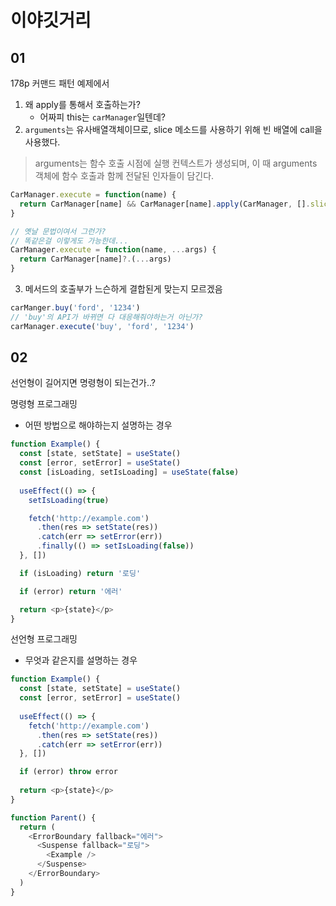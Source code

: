 # 이야깃거리


## 01
178p 커맨드 패턴 예제에서

1. 왜 apply를 통해서 호출하는가?
   - 어짜피 this는 `carManager`일텐데?
2. `arguments`는 유사배열객체이므로, slice 메소드를 사용하기 위해 빈 배열에 call을 사용했다.

> arguments는 함수 호출 시점에 실행 컨텍스트가 생성되며, 이 때 arguments 객체에 함수 호출과 함께 전달된 인자들이 담긴다.

```js
CarManager.execute = function(name) {
  return CarManager[name] && CarManager[name].apply(CarManager, [].slice.call(arguments, 1))
}

// 옛날 문법이여서 그런가?
// 똑같은걸 이렇게도 가능한데...
CarManager.execute = function(name, ...args) {
  return CarManager[name]?.(...args)
}
```

3. 메서드의 호출부가 느슨하게 결합된게 맞는지 모르겠음
```js
carManger.buy('ford', '1234')
// 'buy'의 API가 바뀌면 다 대응해줘야하는거 아닌가?
carManager.execute('buy', 'ford', '1234')
```

## 02
선언형이 길어지면 명령형이 되는건가..?

명령형 프로그래밍
- 어떤 방법으로 해야하는지 설명하는 경우

```js
function Example() {
  const [state, setState] = useState()
  const [error, setError] = useState()
  const [isLoading, setIsLoading] = useState(false)
  
  useEffect(() => {
    setIsLoading(true)

    fetch('http://example.com')
      .then(res => setState(res))
      .catch(err => setError(err))
      .finally(() => setIsLoading(false))
  }, [])

  if (isLoading) return '로딩'

  if (error) return '에러'

  return <p>{state}</p>
}
```


선언형 프로그래밍
- 무엇과 같은지를 설명하는 경우

```js
function Example() {
  const [state, setState] = useState()
  const [error, setError] = useState()
  
  useEffect(() => {
    fetch('http://example.com')
      .then(res => setState(res))
      .catch(err => setError(err))
  }, [])

  if (error) throw error
  
  return <p>{state}</p>
}

function Parent() {
  return (
    <ErrorBoundary fallback="에러">
      <Suspense fallback="로딩">
        <Example />
      </Suspense>
    </ErrorBoundary>
  )
}
```